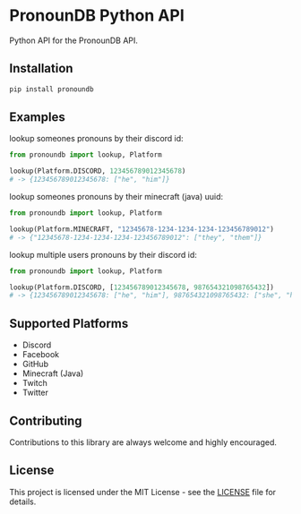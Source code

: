# PronounDB Python API

Python API for the PronounDB API.

## Installation

```bash
pip install pronoundb
```

## Examples

lookup someones pronouns by their discord id:

```py
from pronoundb import lookup, Platform

lookup(Platform.DISCORD, 123456789012345678)
# -> {123456789012345678: ["he", "him"]}
```

lookup someones pronouns by their minecraft (java) uuid:

```py
from pronoundb import lookup, Platform

lookup(Platform.MINECRAFT, "12345678-1234-1234-1234-123456789012")
# -> {"12345678-1234-1234-1234-123456789012": ["they", "them"]}
```

lookup multiple users pronouns by their discord id:

```py
from pronoundb import lookup, Platform

lookup(Platform.DISCORD, [123456789012345678, 987654321098765432])
# -> {123456789012345678: ["he", "him"], 987654321098765432: ["she", "her"]}
```

## Supported Platforms

- Discord
- Facebook
- GitHub
- Minecraft (Java)
- Twitch
- Twitter

## Contributing

Contributions to this library are always welcome and highly encouraged.

## License

This project is licensed under the MIT License - see the [LICENSE](LICENSE) file for details.
